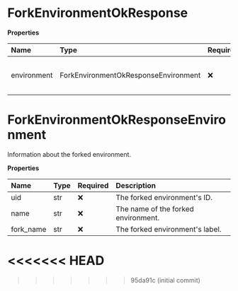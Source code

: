 # ForkEnvironmentOkResponse

**Properties**

| Name        | Type                                 | Required | Description                               |
| :---------- | :----------------------------------- | :------- | :---------------------------------------- |
| environment | ForkEnvironmentOkResponseEnvironment | ❌       | Information about the forked environment. |

# ForkEnvironmentOkResponseEnvironment

Information about the forked environment.

**Properties**

| Name      | Type | Required | Description                         |
| :-------- | :--- | :------- | :---------------------------------- |
| uid       | str  | ❌       | The forked environment's ID.        |
| name      | str  | ❌       | The name of the forked environment. |
| fork_name | str  | ❌       | The forked environment's label.     |
<<<<<<< HEAD
=======

<!-- This file was generated by liblab | https://liblab.com/ -->
>>>>>>> 95da91c (initial commit)
